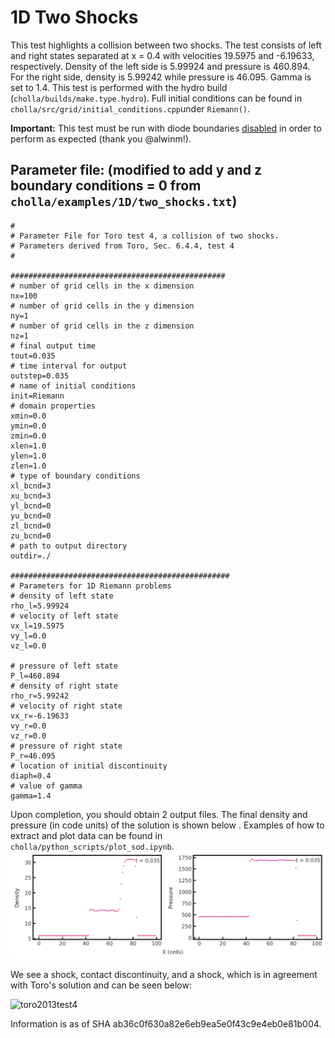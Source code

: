 # 1D Two Shocks
This test highlights a collision between two shocks. The test consists of left and right states separated at x = 0.4 with velocities 19.5975 and -6.19633, respectively. Density of the left side is 5.99924 and pressure is 460.894. For the right side, density is 5.99242 while pressure is 46.095. Gamma is set to 1.4. This test is performed with the hydro build (`cholla/builds/make.type.hydro`). Full initial conditions can be found in `cholla/src/grid/initial_conditions.cpp`under `Riemann()`.  

**Important:** This test must be run with diode boundaries [disabled](https://github.com/alwinm/cholla/tree/main-diode) in order to perform as expected (thank you @alwinm!).  

## Parameter file: (**modified** to add y and z boundary conditions = 0 from `cholla/examples/1D/two_shocks.txt`)
```
#
# Parameter File for Toro test 4, a collision of two shocks.
# Parameters derived from Toro, Sec. 6.4.4, test 4
#

################################################
# number of grid cells in the x dimension
nx=100
# number of grid cells in the y dimension
ny=1
# number of grid cells in the z dimension
nz=1
# final output time
tout=0.035
# time interval for output
outstep=0.035
# name of initial conditions
init=Riemann
# domain properties
xmin=0.0
ymin=0.0
zmin=0.0
xlen=1.0
ylen=1.0
zlen=1.0
# type of boundary conditions
xl_bcnd=3
xu_bcnd=3
yl_bcnd=0
yu_bcnd=0
zl_bcnd=0
zu_bcnd=0
# path to output directory
outdir=./

#################################################
# Parameters for 1D Riemann problems
# density of left state
rho_l=5.99924
# velocity of left state
vx_l=19.5975
vy_l=0.0
vz_l=0.0

# pressure of left state
P_l=460.894
# density of right state
rho_r=5.99242
# velocity of right state
vx_r=-6.19633
vy_r=0.0
vz_r=0.0
# pressure of right state
P_r=46.095
# location of initial discontinuity
diaph=0.4
# value of gamma
gamma=1.4
```
Upon completion, you should obtain 2 output files. The final density and pressure (in code units) of the solution is shown below .  Examples of how to extract and plot data can be found in `cholla/python_scripts/plot_sod.ipynb`.  
<img src="./images/1d_two_shocks_funkybranch_density_pressure.png" alt="Two scatter plots side by side, showing density vs cells in the x direction on the left and pressure vs cells in the x direction on the right. The density plot shows a value of 5.99924 for x = 0 to x = 40. It then jumps discontinuously to a value of 15. It jumps again, albeit less sharply, to a value of 33 at x = 70 cells. It remains here until x = 80 cells where is drops discontinuously to a value of 5.99924, where it stays for the last 20 cells. The pressure plot has a constant value of 460.894 from x = 0 to x= 40 before jumping discontinuously to a value of 1700. It drops to a value of 50 at x = 80 and remains there for the last 20 cells. In the lower right hand corner of both plots is the text 't= 0.035'." width="1200" />  

We see a shock, contact discontinuity, and a shock, which is in agreement with Toro's solution and can be seen below:  

![toro2013test4](https://github.com/evazlimen/cholla-example-tests/assets/109487593/e656758b-06e8-4420-85e7-fcab3108536d)


Information is as of SHA ab36c0f630a82e6eb9ea5e0f43c9e4eb0e81b004.
